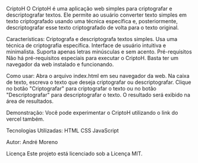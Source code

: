 CriptoH
O CriptoH é uma aplicação web simples para criptografar e descriptografar textos. Ele permite ao usuário converter texto simples em texto criptografado usando uma técnica específica e, posteriormente, descriptografar esse texto criptografado de volta para o texto original.

Características:
Criptografa e descriptografa textos simples.
Usa uma técnica de criptografia específica.
Interface de usuário intuitiva e minimalista.
Suporta apenas letras minúsculas e sem acento.
Pré-requisitos
Não há pré-requisitos especiais para executar o CriptoH. Basta ter um navegador da web instalado e funcionando.

Como usar:
Abra o arquivo index.html em seu navegador da web.
Na caixa de texto, escreva o texto que deseja criptografar ou descriptografar.
Clique no botão "Criptografar" para criptografar o texto ou no botão "Descriptografar" para descriptografar o texto.
O resultado será exibido na área de resultados.

Demonstração:
Você pode experimentar o CriptoH utilizando o link do vercel também.

Tecnologias Utilizadas:
HTML
CSS
JavaScript

Autor:
André Moreno

Licença
Este projeto está licenciado sob a Licença MIT.
